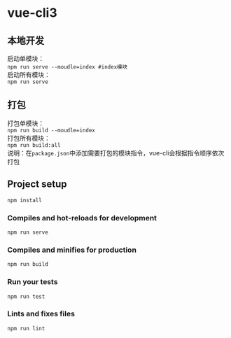 # vue-cli3

## 本地开发
启动单模块：  
`npm run serve --moudle=index #index模块`  
启动所有模块：  
`npm run serve`  

## 打包  
打包单模块：  
`npm run build --moudle=index`  
打包所有模块：  
`npm run build:all`  
说明：在`package.json`中添加需要打包的模块指令，vue-cli会根据指令顺序依次打包  


## Project setup
```
npm install
```

### Compiles and hot-reloads for development
```
npm run serve
```

### Compiles and minifies for production
```
npm run build
```

### Run your tests
```
npm run test
```

### Lints and fixes files
```
npm run lint
```
